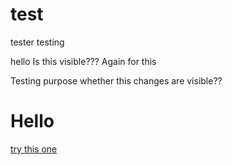 test
====

tester testing

hello 
Is this visible???
Again for this 

Testing purpose whether this changes are visible??

<H1>Hello</h1>

<a href = "aarogya.com" >try this one </a>